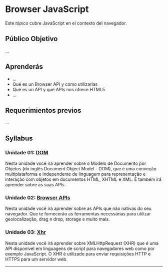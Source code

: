 # Browser JavaScript

Este _tópico_ cubre JavaScript en el contexto del navegador.

## Público Objetivo

...

## Aprenderás

* ...
* Qué es un Browser API y como utilizarlas
* Qué es un API y qué APIs nos ofrece HTML5
* ...

## Requerimientos previos

...

## Syllabus

### Unidade 01: [DOM](01-dom)

Nesta unidade você irá aprender sobre o Modelo de Documento por Objetos (do
inglês Document Object Model - DOM), que é uma conveção multiplataforma e
independente de linguagem para representação e interação com objetos em
documentos HTML, XHTML e XML. E também irá aprender sobre as suas APIs.

### Unidade 02: [Browser APIs](02-browser-apis)

Nesta unidade você irá aprender sobre as APIs que não nativas do seu navegador.
Que te fornecerão as ferramentas necessárias para utilizar geolocalização, drag
n drop, storage e muito mais.

### Unidade 03: [Xhr](03-xhr)

Nesta unidade você irá aprender sobre XMLHttpRequest (XHR) que é uma API
disponível em linguagens de script para navegadores web como por exemplo
JavaScript. O XHR é utilizado para enviar requisições HTTP e HTTPS para um
servidor web.

***
